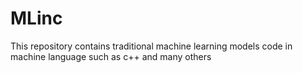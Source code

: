 # MLinc
This repository contains traditional machine learning models code in machine language such as c++ and many others
